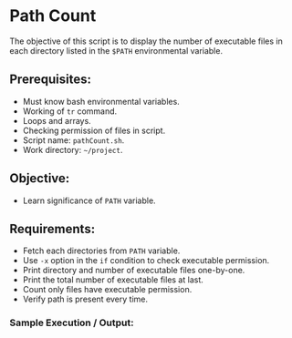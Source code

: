 # Path Count

The objective of this script is to display the number of executable files in each directory listed in the `$PATH` environmental variable.

## Prerequisites:
- Must know bash environmental variables.
- Working of `tr` command.
- Loops and arrays.
- Checking permission of files in script.
- Script name: `pathCount.sh`.
- Work directory: `~/project`.

## Objective:
- Learn significance of `PATH` variable.

## Requirements:

- Fetch each directories from `PATH` variable.
- Use `-x` option in the `if` condition to check executable permission.
- Print directory and number of executable files one-by-one.
- Print the total number of executable files at last.
- Count only files have executable permission.
- Verify path is present every time.

### Sample Execution / Output:
